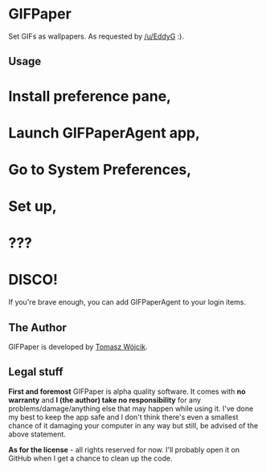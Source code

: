 # GIFPaper

Set GIFs as wallpapers. As requested by [/u/EddyG](http://www.reddit.com/user/EddyG) :).

## Usage

# Install preference pane,
# Launch GIFPaperAgent app,
# Go to System Preferences,
# Set up,
# ???
# DISCO!

If you're brave enough, you can add GIFPaperAgent to your login items.

## The Author

GIFPaper is developed by [Tomasz Wójcik](mailto:contact@bthlabs.pl).

## Legal stuff

**First and foremost** GIFPaper is alpha quality software. It comes with **no
warranty** and **I (the author) take no responsibility** for any
problems/damage/anything else that may happen while using it. I've done my best
to keep the app safe and I don't think there's even a smallest chance of it
damaging your computer in any way but still, be advised of the above statement.

**As for the license** - all rights reserved for now. I'll probably open it on
GitHub when I get a chance to clean up the code.
